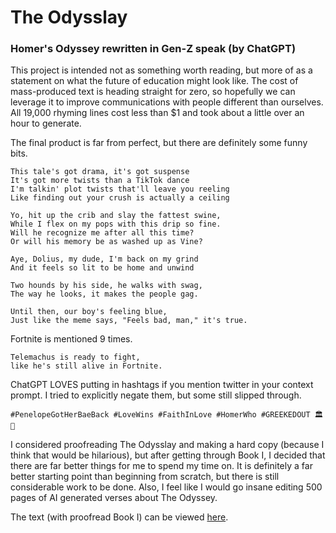 # The Odysslay
### Homer's Odyssey rewritten in Gen-Z speak (by ChatGPT)

This project is intended not as something worth reading, but more of as a statement on what the future of education might look like. The cost of mass-produced text is heading straight for zero, so hopefully we can leverage it to improve communications with people different than ourselves. All 19,000 rhyming lines cost less than $1 and took about a little over an hour to generate.

The final product is far from perfect, but there are definitely some funny bits.
```
This tale's got drama, it's got suspense
It's got more twists than a TikTok dance
I'm talkin' plot twists that'll leave you reeling
Like finding out your crush is actually a ceiling
```
```
Yo, hit up the crib and slay the fattest swine,
While I flex on my pops with this drip so fine.
Will he recognize me after all this time?
Or will his memory be as washed up as Vine?
```
```
Aye, Dolius, my dude, I'm back on my grind
And it feels so lit to be home and unwind
```
```
Two hounds by his side, he walks with swag,
The way he looks, it makes the people gag.
```
```
Until then, our boy's feeling blue,
Just like the meme says, "Feels bad, man," it's true.
```

Fortnite is mentioned 9 times.
```
Telemachus is ready to fight,
like he's still alive in Fortnite.
```

ChatGPT LOVES putting in hashtags if you mention twitter in your context prompt. I tried to explicitly negate them, but some still slipped through.
```
#PenelopeGotHerBaeBack #LoveWins #FaithInLove #HomerWho #GREEKEDOUT 🏛️🌊
```

I considered proofreading The Odysslay and making a hard copy (because I think that would be hilarious), but after getting through Book I, I decided that there are far better things for me to spend my time on. It is definitely a far better starting point than beginning from scratch, but there is still considerable work to be done. Also, I feel like I would go insane editing 500 pages of AI generated verses about The Odyssey. 

The text (with proofread Book I) can be viewed [here](https://docs.google.com/document/d/1eFDktTd9upkeeb21CR81_jIS-BcPYF4go_QovWKZXF4/edit?usp=sharing).
